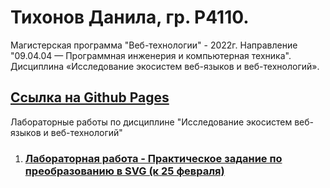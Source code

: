 # Тихонов Данила, гр. Р4110.
Магистерская программа "Веб-технологии" - 2022г. 
Направление "09.04.04 — Программная инженерия и компьютерная техника". 
Дисциплина «Исследование экосистем веб-языков и веб-технологий». 

## [Ссылка на Github Pages](https://tikhonovdanila.github.io/itmo_laboratory_work/)
Лабораторные работы по дисциплине "Исследование экосистем веб-языков и веб-технологий"
1. ### [Лабораторная работа - Практическое задание по преобразованию в SVG (к 25 февраля)](https://github.com/TikhonovDanila/itmo_laboratory_work/tree/main/2023_25feb)
